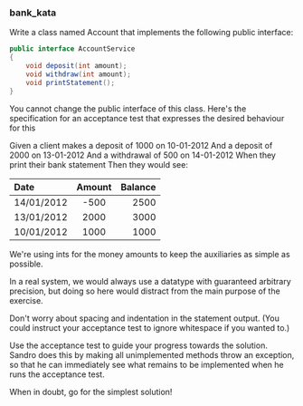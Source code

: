 ### bank_kata
Write a class named Account that implements the following public interface:
```java
public interface AccountService
{
    void deposit(int amount);
    void withdraw(int amount);
    void printStatement();
}
```
You cannot change the public interface of this class.
Here's the specification for an acceptance test that expresses the desired behaviour for this

Given a client makes a deposit of 1000 on 10-01-2012
And a deposit of 2000 on 13-01-2012
And a withdrawal of 500 on 14-01-2012
When they print their bank statement
Then they would see:

| Date      | Amount |  Balance     |
| :---        |    :----:   |          ---: |
| 14/01/2012 | -500   | 2500
  13/01/2012 | 2000   | 3000
  10/01/2012 | 1000   | 1000

We're using ints for the money amounts to keep the auxiliaries as simple as possible. 

In a real system, we would always use a datatype with guaranteed arbitrary precision, but doing so here would distract from the main purpose of the exercise.

Don't worry about spacing and indentation in the statement output. (You could instruct your acceptance test to ignore whitespace if you wanted to.)

Use the acceptance test to guide your progress towards the solution. Sandro does this by making all unimplemented methods throw an exception, so that he can immediately see what remains to be implemented when he runs the acceptance test.

When in doubt, go for the simplest solution!